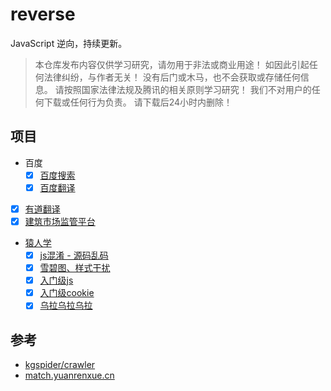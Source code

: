 # reverse

JavaScript 逆向，持续更新。

> 本仓库发布内容仅供学习研究，请勿用于非法或商业用途！ 如因此引起任何法律纠纷，与作者无关！ 没有后门或木马，也不会获取或存储任何信息。 请按照国家法律法规及腾讯的相关原则学习研究！ 我们不对用户的任何下载或任何行为负责。 请下载后24小时内删除！

## 项目

- 百度
  *	[x] [百度搜索](packages/reverse-pc-baidu/src/search.js)
  *	[x] [百度翻译](packages/reverse-pc-baidu/src/translator.js)
- [x] [有道翻译](packages/reverse-pc-youdao/src/translator.js)
- [x] [建筑市场监管平台](packages/reverse-pc-jzsc/src/index.js)
- [猿人学](https://match.yuanrenxue.cn/)
  * [x] [js混淆 - 源码乱码](packages/code-yuanrenxue/src/2020/1/index.js)
  * [x] [雪碧图、样式干扰](packages/code-yuanrenxue/src/2020/4/index.js)
  * [x] [入门级js](packages/code-yuanrenxue/src/2020/12/index.js)
  * [x] [入门级cookie](packages/code-yuanrenxue/src/2020/13/index.js)
  * [x] [乌拉乌拉乌拉](packages/code-yuanrenxue/src/2020/19/index.js)

## 参考

* [kgspider/crawler](https://github.com/kgspider/crawler)
* [match.yuanrenxue.cn](https://match.yuanrenxue.cn/list)
